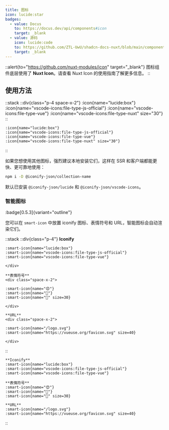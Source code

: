 ```yaml
---
title: 图标
icon: lucide:star
badges:
  - value: Docus
    to: https://docus.dev/api/components#icon
    target: _blank
  - value: 源码
    icon: lucide:code
    to: https://github.com/ZTL-UwU/shadcn-docs-nuxt/blob/main/components/content/Icon.vue
    target: _blank
---
```


::alert{to="https://github.com/nuxt-modules/icon" target="_blank"}
图标组件底层使用了 **Nuxt Icon**。请查看 Nuxt Icon 的使用指南了解更多信息。
::

## 使用方法

::stack
  ::div{class="p-4 space-x-2"}
    :icon{name="lucide:box"}
    :icon{name="vscode-icons:file-type-js-official"}
    :icon{name="vscode-icons:file-type-vue"}
    :icon{name="vscode-icons:file-type-nuxt" size="30"}
  ::

  ```mdc
  :icon{name="lucide:box"}
  :icon{name="vscode-icons:file-type-js-official"}
  :icon{name="vscode-icons:file-type-vue"}
  :icon{name="vscode-icons:file-type-nuxt" size="30"}
  ```
::

如果您想使用其他图标，强烈建议本地安装它们，这样在 SSR 和客户端都能更快、更可靠地使用：

```bash [终端]
npm i -D @iconify-json/collection-name
```

默认已安装 `@iconify-json/lucide` 和 `@iconify-json/vscode-icons`。

### 智能图标

:badge[0.5.3]{variant="outline"}

您可以在 `smart-icon` 中放置 iconify 图标、表情符号和 URL，智能图标会自动渲染它们。

::stack
  ::div{class="p-4"}
    **Iconify**
    <div class="space-x-2">

    :smart-icon{name="lucide:box"}
    :smart-icon{name="vscode-icons:file-type-js-official"}
    :smart-icon{name="vscode-icons:file-type-vue"}

    </div>

    **表情符号**
    <div class="space-x-2">

    :smart-icon{name="😍"}
    :smart-icon{name="🚀"}
    :smart-icon{name="🎉" size=30}

    </div>

    **URL**
    <div class="space-x-2">

    :smart-icon{name="/logo.svg"}
    :smart-icon{name="https://vueuse.org/favicon.svg" size=40}

    </div>
  ::

  ```mdc
  **Iconify**
  :smart-icon{name="lucide:box"}
  :smart-icon{name="vscode-icons:file-type-js-official"}
  :smart-icon{name="vscode-icons:file-type-vue"}

  **表情符号**
  :smart-icon{name="😍"}
  :smart-icon{name="🚀"}
  :smart-icon{name="🎉" size=30}

  **URL**
  :smart-icon{name="/logo.svg"}
  :smart-icon{name="https://vueuse.org/favicon.svg" size=40}
  ```
:: 